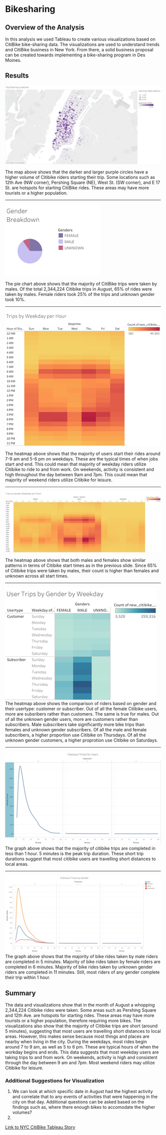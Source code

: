 # Bikesharing

## Overview of the Analysis 
In this analysis we used Tableau to create various visualizations based on CitiBike bike-sharing data. The visualizations are used to understand trends and CitiBike business in New York. From there, a solid business proposal can be created towards implementing a bike-sharing program in Des Moines. 

## Results 

![Top Starting Locations](Images/Top_Starting_Locations.png)

The map above shows that the darker and larger purple circles have a higher volume of Citibike riders starting their trip. Some locations such as 12th Ave (NW corner), Pershing Square (NE), West St. (SW corner), and E 17 St. are hotspots for starting CitiBike rides. These areas may have more tourists or a higher population. 

----
![Gender Breakdown](Images/Gender_Breakdown.png)

The pie chart above shows that the majority of CitiBike trips were taken by males. Of the total 2,344,224 Citibike trips in August, 65% of rides were taken by males. Female riders took 25% of the trips and unknown gender took 10%. 

----
![Trips by Weekdays](Images/Trips_Weekday.png)

The heatmap above shows that the majority of users start their rides around 7-9 am and 5-6 pm on weekdays. These are the typical times of when jobs start and end. This could mean that majority of weekday riders utilize Citibike to ride to and from work. On weekends, activity is consistent and high throughout the day between 9am and 7pm. This could mean that majority of weekend riders utilize Citibike for leisure. 

----
![Trips by Gender](Images/Trips_Gender.png)

The heatmap above shows that both males and females show similar patterns in terms of Citibike start times as in the previous slide.  Since 65% of Citibike trips were taken by males, their count is higher than females and unknown across all start times.

----
![User Trips](Images/User_Trips.png)
The heatmap above shows the comparison of riders based on gender and their usertype: customer or subscriber. Out of all the female Citibike users, more are subsribers rather than customers. The same is true for males. Out of all the unknown gender users, more are customers rather than subscribers. Male subscribers take significantly more bike trips than females and unknown gender subscribers. Of all the male and female subscribers, a higher proportion use Citibike on Thursdays. Of all the unknown gender customers, a higher proprotion use Citibike on Saturdays. 

----
![Checkout Time by Users](Images/Checkout_Times_Users.png)
The graph above shows that the majority of citibike trips  are completed in less than 1 hour. 5 minutes is the peak trip duration. These short trip durations suggest that most citibike users are travelling short distances to local areas.  

----
![Checkout Time by Gender](Images/Checkout_Times_Gender.png)
The graph above shows that the majority of bike rides taken by male riders are completed in 5 minutes. Majority of bike rides taken by female riders are completed in 6 minutes. Majority of bike rides taken by unknown gender riders are completed in 11 minutes. Still, most riders of any gender complete their trip within 1 hour. 

## Summary 

The data and visualizations show that in the month of August a whopping 2,344,224 Citibike rides were taken. Some areas such as Pershing Square and 12th Ave. are hotspots for starting rides. These areas may have more tourists or a higher population, therefore requiring more bikes. The visualizations also show that the majority of Citibike trips are short (around 5 minutes), suggesting that most users are travelling short distances to local areas. However, this makes sense because most things and places are nearby when living in the city. During the weekdays, most rides begin around 7 to 9 am, as well as 5 to 6 pm. These are typical hours of when the workday begins and ends. This data suggests that most weekday users are taking trips to and from work. On weekends, activity is high and consistent through the day between 9 am and 7pm. Most weekend riders may utilize Citibike for leisure. 

### Additional Suggestions for Visualization

1) We can look at which specific date in August had the highest activity and correlate that to any events of activities that were happening in the city on that day. Additional questions can be asked based on the findings such as, where there enough bikes to accomodate the higher volumes? 
2) 

[Link to NYC CitiBike Tableau Story](https://public.tableau.com/shared/G9HHDW6Y9?:display_count=n&:origin=viz_share_link)


